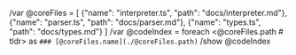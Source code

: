 /var @coreFiles = [
  {"name": "interpreter.ts", "path": "docs/interpreter.md"},
  {"name": "parser.ts", "path": "docs/parser.md"},
  {"name": "types.ts", "path": "docs/types.md"}
]
/var @codeIndex = foreach <@coreFiles.path # tldr> as `### [@coreFiles.name](./@coreFiles.path)`
/show @codeIndex